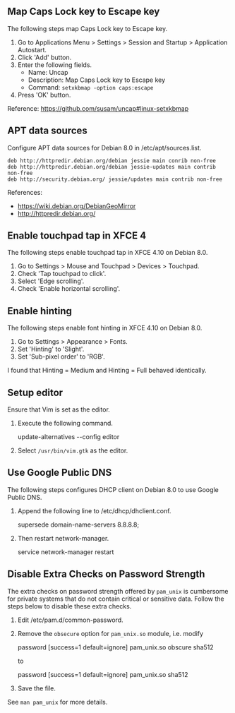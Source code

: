 Map Caps Lock key to Escape key
-------------------------------
The following steps map Caps Lock key to Escape key.

  1. Go to Applications Menu > Settings > Session and Startup > Application Autostart.
  2. Click 'Add' button.
  3. Enter the following fields.
     - Name: Uncap
     - Description: Map Caps Lock key to Escape key
     - Command: `setxkbmap -option caps:escape`
  4. Press 'OK' button.

Reference: https://github.com/susam/uncap#linux-setxkbmap


APT data sources
----------------
Configure APT data sources for Debian 8.0 in /etc/apt/sources.list.

    deb http://httpredir.debian.org/debian jessie main conrib non-free
    deb http://httpredir.debian.org/debian jessie-updates main contrib non-free
    deb http://security.debian.org/ jessie/updates main contrib non-free

References:

  - https://wiki.debian.org/DebianGeoMirror
  - http://httpredir.debian.org/


Enable touchpad tap in XFCE 4
-----------------------------
The following steps enable touchpad tap in XFCE 4.10 on Debian 8.0.

  1. Go to Settings > Mouse and Touchpad > Devices > Touchpad.
  2. Check 'Tap touchpad to click'.
  3. Select 'Edge scrolling'.
  4. Check 'Enable horizontal scrolling'.


Enable hinting
--------------
The following steps enable font hinting in XFCE 4.10 on Debian 8.0.

  1. Go to Settings > Appearance > Fonts.
  2. Set 'Hinting' to 'Slight'.
  3. Set 'Sub-pixel order' to 'RGB'.

I found that Hinting = Medium and Hinting = Full behaved identically.


Setup editor
------------
Ensure that Vim is set as the editor.

  1. Execute the following command.

        update-alternatives --config editor

  2. Select `/usr/bin/vim.gtk` as the editor.


Use Google Public DNS
---------------------
The following steps configures DHCP client on Debian 8.0 to use Google
Public DNS.

  1. Append the following line to /etc/dhcp/dhclient.conf.

        supersede domain-name-servers 8.8.8.8;

  2. Then restart network-manager.

        service network-manager restart


Disable Extra Checks on Password Strength
-----------------------------------------
The extra checks on password strength offered by `pam_unix` is
cumbersome for private systems that do not contain critical or sensitive
data. Follow the steps below to disable these extra checks.

  1. Edit /etc/pam.d/common-password.

  2. Remove the `obsecure` option for `pam_unix.so` module, i.e. modify

        password    [success=1 default=ignore]  pam_unix.so obscure sha512

     to

        password    [success=1 default=ignore]  pam_unix.so sha512

  3. Save the file.

See `man pam_unix` for more details.
